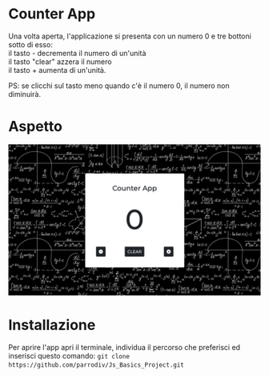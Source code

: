 # Counter App
Una volta aperta, l'applicazione si presenta con un numero 0 e tre bottoni sotto di esso:<br>
il tasto - decrementa il numero di un'unità<br>
il tasto "clear" azzera il numero<br>
il tasto + aumenta di un'unità.

PS: se clicchi sul tasto meno quando c'è il numero 0, il numero non diminuirà.

# Aspetto
<div align='center'>
<img src='img/schermata_counter_app.png' width='600' height= 'auto'>
</div>

# Installazione
Per aprire l'app apri il terminale, individua il percorso che preferisci  ed inserisci questo comando:
`git clone https://github.com/parrodiv/Js_Basics_Project.git`
